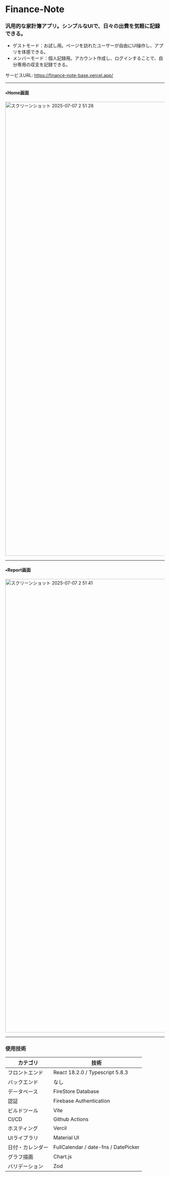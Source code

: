 # Finance-Note
### 汎用的な家計簿アプリ。シンプルなUIで、日々の出費を気軽に記録できる。
- ゲストモード：お試し用。ページを訪れたユーザーが自由にUI操作し、アプリを体感できる。
- メンバーモード：個人記録用。アカウント作成し、ログインすることで、自分専用の収支を記録できる。
  
サービスURL: https://finance-note-base.vercel.app/

---

#### ▪️Home画面
<img width="1434" alt="スクリーンショット 2025-07-07 2 51 28" src="https://github.com/user-attachments/assets/1121c5cd-2665-462c-8728-17a65b1c52fb" />

---

#### ▪️Report画面
<img width="1432" alt="スクリーンショット 2025-07-07 2 51 41" src="https://github.com/user-attachments/assets/7b05914a-56c3-4d32-85f3-9fbd5f5a5621" />

---

### 使用技術

| カテゴリ | 技術 |
|------|------|
| フロントエンド | React 18.2.0 / Typescript  5.8.3   | 
| バックエンド | なし   | 
| データベース | FireStore Database   | 
| 認証 | Firebase Authentication   |
| ビルドツール | Vite   | 
| CI/CD | Github Actions   | 
| ホスティング | Vercil   | 
| UIライブラリ | Material UI   |
| 日付・カレンダー | FullCalendar / date-fns / DatePicker   |
| グラフ描画 |  Chart.js   | 
| バリデーション |  Zod   | 

